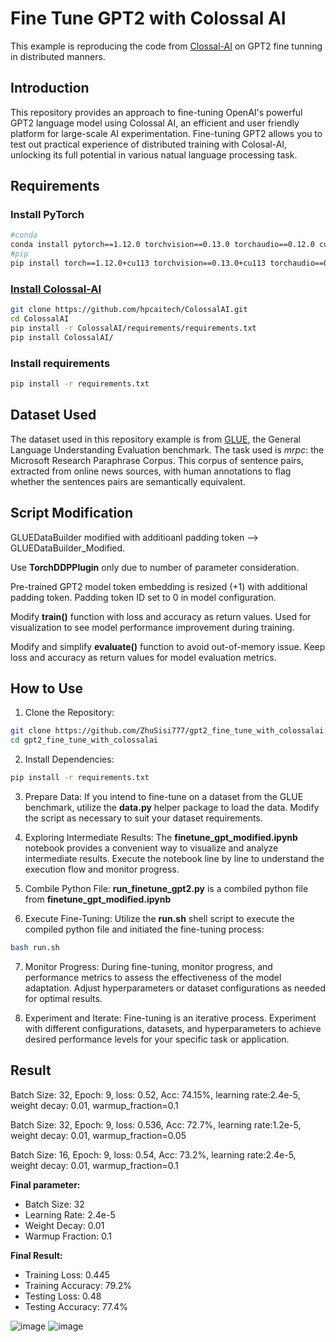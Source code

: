 # Fine Tune GPT2 with Colossal AI
This example is reproducing the code from [Clossal-AI](https://github.com/hpcaitech/ColossalAI/blob/main/examples/language/gpt/hybridparallelism/finetune.py) on GPT2 fine tunning in distributed manners. 

## Introduction
This repository provides an approach to fine-tuning OpenAI's powerful GPT2 language model using Colossal AI, an efficient and user friendly platform for large-scale AI experimentation. Fine-tuning GPT2 allows you to test out practical experience of distributed training with Colosal-AI, unlocking its full potential in various natual language processing task. 

## Requirements

### Install PyTorch
```bash
#conda
conda install pytorch==1.12.0 torchvision==0.13.0 torchaudio==0.12.0 cudatoolkit=11.3 -c pytorch
#pip
pip install torch==1.12.0+cu113 torchvision==0.13.0+cu113 torchaudio==0.12.0 --extra-index-url https://download.pytorch.org/whl/cu113
```

### [Install Colossal-AI](https://github.com/hpcaitech/ColossalAI#installation)
```bash
git clone https://github.com/hpcaitech/ColossalAI.git
cd ColossalAI
pip install -r ColossalAI/requirements/requirements.txt
pip install ColossalAI/
```

### Install requirements
```bash
pip install -r requirements.txt
```

## Dataset Used
The dataset used in this repository example is from [GLUE](https://huggingface.co/datasets/nyu-mll/glue), the General Language Understanding Evaluation benchmark. The task used is *mrpc*: the Microsoft Research Paraphrase Corpus. This corpus of sentence pairs, extracted from online news sources, with human annotations to flag whether the sentences pairs are semantically equivalent. 

## Script Modification

GLUEDataBuilder modified with additioanl padding token --> GLUEDataBuilder_Modified.

Use **TorchDDPPlugin** only due to number of parameter consideration.

Pre-trained GPT2 model token embedding is resized (+1) with additional padding token. Padding token ID set to 0 in model configuration.

Modify **train()** function with loss and accuracy as return values. Used for visualization to see model performance improvement during training.

Modify and simplify **evaluate()** function to avoid out-of-memory issue. Keep loss and accuracy as return values for model evaluation metrics.

## How to Use
1. Clone the Repository:
```bash
git clone https://github.com/ZhuSisi777/gpt2_fine_tune_with_colossalai.git
cd gpt2_fine_tune_with_colossalai
```
2. Install Dependencies:
```bash
pip install -r requirements.txt
```
3. Prepare Data:
If you intend to fine-tune on a dataset from the GLUE benchmark, utilize the **data.py** helper package to load the data. Modify the script as necessary to suit your dataset requirements.

4. Exploring Intermediate Results:
The **finetune_gpt_modified.ipynb** notebook provides a convenient way to visualize and analyze intermediate results. Execute the notebook line by line to understand the execution flow and monitor progress.

5. Combile Python File:
**run_finetune_gpt2.py** is a combiled python file from **finetune_gpt_modified.ipynb**

6. Execute Fine-Tuning:
Utilize the **run.sh** shell script to execute the compiled python file and initiated the fine-tuning process:
```bash
bash run.sh
```
7. Monitor Progress:
During fine-tuning, monitor progress, and performance metrics to assess the effectiveness of the model adaptation. Adjust hyperparameters or dataset configurations as needed for optimal results.

8. Experiment and Iterate:
Fine-tuning is an iterative process. Experiment with different configurations, datasets, and hyperparameters to achieve desired performance levels for your specific task or application.

  
## Result
Batch Size: 32, Epoch: 9, loss: 0.52, Acc: 74.15%, learning rate:2.4e-5, weight decay: 0.01, warmup_fraction=0.1

Batch Size: 32, Epoch: 9, loss: 0.536, Acc: 72.7%, learning rate:1.2e-5, weight decay: 0.01, warmup_fraction=0.05

Batch Size: 16, Epoch: 9, loss: 0.54, Acc: 73.2%, learning rate:2.4e-5, weight decay: 0.01, warmup_fraction=0.1


**Final parameter:**
- Batch Size: 32
- Learning Rate: 2.4e-5
- Weight Decay: 0.01
- Warmup Fraction: 0.1

**Final Result:**
- Training Loss: 0.445
- Training Accuracy: 79.2%
- Testing Loss: 0.48
- Testing Accuracy: 77.4%

![image](https://github.com/ZhuSisi777/gpt2_fine_tune_with_colossalai/assets/115344451/c36cd24e-19ce-4b90-89a2-f7d8864d850b)
![image](https://github.com/ZhuSisi777/gpt2_fine_tune_with_colossalai/assets/115344451/f9c36971-dd6e-469a-831f-f01f2de14c51)




